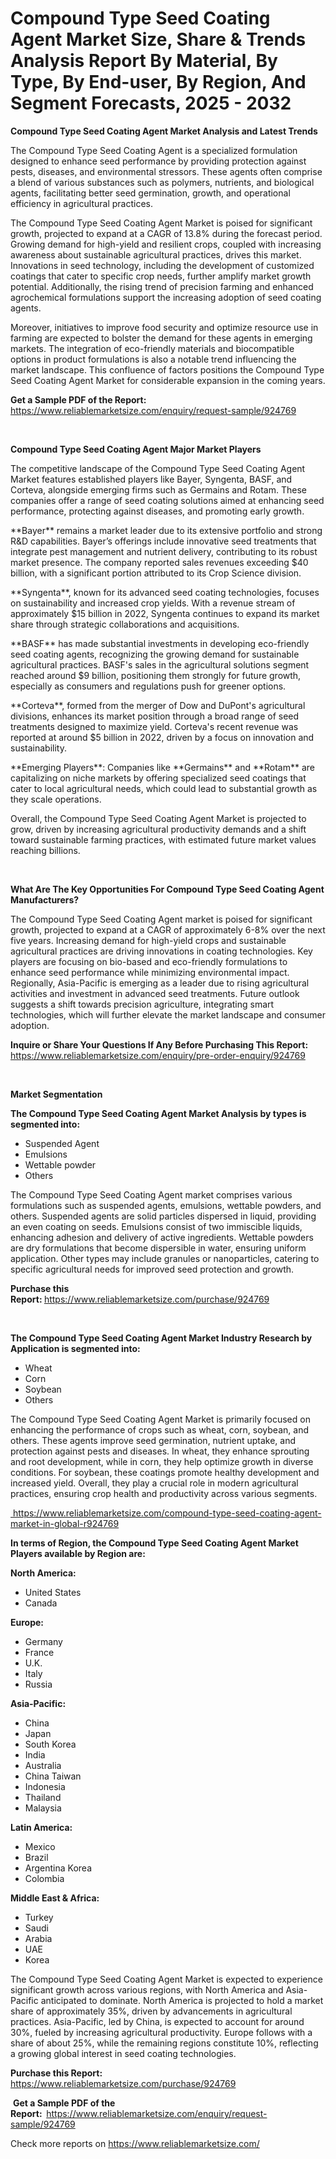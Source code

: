 <p><h1>Compound Type Seed Coating Agent Market Size, Share & Trends Analysis Report By Material, By Type, By End-user, By Region, And Segment Forecasts, 2025 - 2032</h1></p><p><strong>Compound Type Seed Coating Agent Market Analysis and Latest Trends</strong></p>
<p><p>The Compound Type Seed Coating Agent is a specialized formulation designed to enhance seed performance by providing protection against pests, diseases, and environmental stressors. These agents often comprise a blend of various substances such as polymers, nutrients, and biological agents, facilitating better seed germination, growth, and operational efficiency in agricultural practices.</p><p>The Compound Type Seed Coating Agent Market is poised for significant growth, projected to expand at a CAGR of 13.8% during the forecast period. Growing demand for high-yield and resilient crops, coupled with increasing awareness about sustainable agricultural practices, drives this market. Innovations in seed technology, including the development of customized coatings that cater to specific crop needs, further amplify market growth potential. Additionally, the rising trend of precision farming and enhanced agrochemical formulations support the increasing adoption of seed coating agents.</p><p>Moreover, initiatives to improve food security and optimize resource use in farming are expected to bolster the demand for these agents in emerging markets. The integration of eco-friendly materials and biocompatible options in product formulations is also a notable trend influencing the market landscape. This confluence of factors positions the Compound Type Seed Coating Agent Market for considerable expansion in the coming years.</p></p>
<p><strong>Get a Sample PDF of the Report:&nbsp;</strong> <a href="https://www.reliablemarketsize.com/enquiry/request-sample/924769?utm_campaign=3348&utm_medium=2&utm_source=Github&utm_content=ia&utm_term=24032025&utm_id=compound-type-seed-coating-agent">https://www.reliablemarketsize.com/enquiry/request-sample/924769</a></p>
<p>&nbsp;</p>
<p><strong>Compound Type Seed Coating Agent Major Market Players</strong></p>
<p><p>The competitive landscape of the Compound Type Seed Coating Agent Market features established players like Bayer, Syngenta, BASF, and Corteva, alongside emerging firms such as Germains and Rotam. These companies offer a range of seed coating solutions aimed at enhancing seed performance, protecting against diseases, and promoting early growth.</p><p>**Bayer** remains a market leader due to its extensive portfolio and strong R&D capabilities. Bayer’s offerings include innovative seed treatments that integrate pest management and nutrient delivery, contributing to its robust market presence. The company reported sales revenues exceeding $40 billion, with a significant portion attributed to its Crop Science division.</p><p>**Syngenta**, known for its advanced seed coating technologies, focuses on sustainability and increased crop yields. With a revenue stream of approximately $15 billion in 2022, Syngenta continues to expand its market share through strategic collaborations and acquisitions.</p><p>**BASF** has made substantial investments in developing eco-friendly seed coating agents, recognizing the growing demand for sustainable agricultural practices. BASF's sales in the agricultural solutions segment reached around $9 billion, positioning them strongly for future growth, especially as consumers and regulations push for greener options.</p><p>**Corteva**, formed from the merger of Dow and DuPont's agricultural divisions, enhances its market position through a broad range of seed treatments designed to maximize yield. Corteva's recent revenue was reported at around $5 billion in 2022, driven by a focus on innovation and sustainability.</p><p>**Emerging Players**: Companies like **Germains** and **Rotam** are capitalizing on niche markets by offering specialized seed coatings that cater to local agricultural needs, which could lead to substantial growth as they scale operations.</p><p>Overall, the Compound Type Seed Coating Agent Market is projected to grow, driven by increasing agricultural productivity demands and a shift toward sustainable farming practices, with estimated future market values reaching billions.</p></p>
<p>&nbsp;</p>
<p><strong>What Are The Key Opportunities For Compound Type Seed Coating Agent Manufacturers?</strong></p>
<p><p>The Compound Type Seed Coating Agent market is poised for significant growth, projected to expand at a CAGR of approximately 6-8% over the next five years. Increasing demand for high-yield crops and sustainable agricultural practices are driving innovations in coating technologies. Key players are focusing on bio-based and eco-friendly formulations to enhance seed performance while minimizing environmental impact. Regionally, Asia-Pacific is emerging as a leader due to rising agricultural activities and investment in advanced seed treatments. Future outlook suggests a shift towards precision agriculture, integrating smart technologies, which will further elevate the market landscape and consumer adoption.</p></p>
<p><strong>Inquire or Share Your Questions If Any Before Purchasing This Report:</strong> <a href="https://www.reliablemarketsize.com/enquiry/pre-order-enquiry/924769?utm_campaign=3348&utm_medium=2&utm_source=Github&utm_content=ia&utm_term=24032025&utm_id=compound-type-seed-coating-agent">https://www.reliablemarketsize.com/enquiry/pre-order-enquiry/924769</a></p>
<p>&nbsp;</p>
<p><strong>Market Segmentation</strong></p>
<p><strong>The Compound Type Seed Coating Agent Market Analysis by types is segmented into:</strong></p>
<p><ul><li>Suspended Agent</li><li>Emulsions</li><li>Wettable powder</li><li>Others</li></ul></p>
<p><p>The Compound Type Seed Coating Agent market comprises various formulations such as suspended agents, emulsions, wettable powders, and others. Suspended agents are solid particles dispersed in liquid, providing an even coating on seeds. Emulsions consist of two immiscible liquids, enhancing adhesion and delivery of active ingredients. Wettable powders are dry formulations that become dispersible in water, ensuring uniform application. Other types may include granules or nanoparticles, catering to specific agricultural needs for improved seed protection and growth.</p></p>
<p><strong>Purchase this Report:&nbsp;</strong><a href="https://www.reliablemarketsize.com/purchase/924769?utm_campaign=3348&utm_medium=2&utm_source=Github&utm_content=ia&utm_term=24032025&utm_id=compound-type-seed-coating-agent">https://www.reliablemarketsize.com/purchase/924769</a></p>
<p>&nbsp;</p>
<p><strong>The Compound Type Seed Coating Agent Market Industry Research by Application is segmented into:</strong></p>
<p><ul><li>Wheat</li><li>Corn</li><li>Soybean</li><li>Others</li></ul></p>
<p><p>The Compound Type Seed Coating Agent Market is primarily focused on enhancing the performance of crops such as wheat, corn, soybean, and others. These agents improve seed germination, nutrient uptake, and protection against pests and diseases. In wheat, they enhance sprouting and root development, while in corn, they help optimize growth in diverse conditions. For soybean, these coatings promote healthy development and increased yield. Overall, they play a crucial role in modern agricultural practices, ensuring crop health and productivity across various segments.</p></p>
<p><a href="https://www.reliablemarketsize.com/compound-type-seed-coating-agent-market-in-global-r924769?utm_campaign=3348&utm_medium=2&utm_source=Github&utm_content=ia&utm_term=24032025&utm_id=compound-type-seed-coating-agent">&nbsp;https://www.reliablemarketsize.com/compound-type-seed-coating-agent-market-in-global-r924769</a></p>
<p><strong>In terms of Region, the Compound Type Seed Coating Agent Market Players available by Region are:</strong></p>
<p>
    <p> <strong> North America: </strong>
        <ul>
            <li>United States</li>
            <li>Canada</li>
        </ul>
        </p> 
    <p> <strong> Europe: </strong>
        <ul>
            <li>Germany</li>
            <li>France</li>
            <li>U.K.</li>
            <li>Italy</li>
            <li>Russia</li>
        </ul>
        </p> 
    <p> <strong> Asia-Pacific: </strong>
        <ul>
            <li>China</li>
            <li>Japan</li>
            <li>South Korea</li>
            <li>India</li>
            <li>Australia</li>
            <li>China Taiwan</li>
            <li>Indonesia</li>
            <li>Thailand</li>
            <li>Malaysia</li>
        </ul>
        </p> 
    <p> <strong> Latin America: </strong>
        <ul>
            <li>Mexico</li>
            <li>Brazil</li>
            <li>Argentina Korea</li>
            <li>Colombia</li>
        </ul>
        </p> 
    <p> <strong> Middle East & Africa: </strong>
        <ul>
            <li>Turkey</li>
            <li>Saudi</li>
            <li>Arabia</li>
            <li>UAE</li>
            <li>Korea</li>
        </ul>
    </p>
    </p>
<p><p>The Compound Type Seed Coating Agent Market is expected to experience significant growth across various regions, with North America and Asia-Pacific anticipated to dominate. North America is projected to hold a market share of approximately 35%, driven by advancements in agricultural practices. Asia-Pacific, led by China, is expected to account for around 30%, fueled by increasing agricultural productivity. Europe follows with a share of about 25%, while the remaining regions constitute 10%, reflecting a growing global interest in seed coating technologies.</p></p>
<p><strong>Purchase this Report: </strong><a href="https://www.reliablemarketsize.com/purchase/924769?utm_campaign=3348&utm_medium=2&utm_source=Github&utm_content=ia&utm_term=24032025&utm_id=compound-type-seed-coating-agent">https://www.reliablemarketsize.com/purchase/924769</a></p>
<p>&nbsp;<strong>Get a Sample PDF of the Report:&nbsp;&nbsp;</strong><a href="https://www.reliablemarketsize.com/enquiry/request-sample/924769?utm_campaign=3348&utm_medium=2&utm_source=Github&utm_content=ia&utm_term=24032025&utm_id=compound-type-seed-coating-agent">https://www.reliablemarketsize.com/enquiry/request-sample/924769</a></p>
<p><strong></strong></p>
<p>Check more reports on <a href="https://www.reliablemarketsize.com/?utm_campaign=3348&utm_medium=2&utm_source=Github&utm_content=ia&utm_term=24032025&utm_id=compound-type-seed-coating-agent">https://www.reliablemarketsize.com/</a></p>